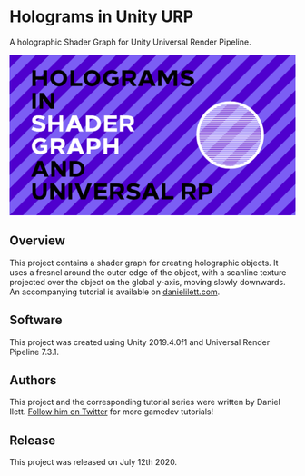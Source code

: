 # Holograms in Unity URP

A holographic Shader Graph for Unity Universal Render Pipeline.

![Hologram Banner](banner.jpg)

## Overview

This project contains a shader graph for creating holographic objects. It uses a fresnel around the outer edge of the object, with a scanline texture projected over the object on the global y-axis, moving slowly downwards. An accompanying tutorial is available on [danielilett.com](https://danielilett.com/2020-07-12-tut5-9-urp-hologram/).

## Software

This project was created using Unity 2019.4.0f1 and Universal Render Pipeline 7.3.1.

## Authors

This project and the corresponding tutorial series were written by Daniel Ilett. [Follow him on Twitter](https://twitter.com/daniel_ilett) for more gamedev tutorials!

## Release

This project was released on July 12th 2020.
